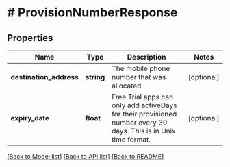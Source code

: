 # # ProvisionNumberResponse

## Properties

Name | Type | Description | Notes
------------ | ------------- | ------------- | -------------
**destination_address** | **string** | The mobile phone number that was allocated | [optional] 
**expiry_date** | **float** | Free Trial apps can only add activeDays for their provisioned number every 30 days. This is in Unix time format. | [optional] 

[[Back to Model list]](../../README.md#documentation-for-models) [[Back to API list]](../../README.md#documentation-for-api-endpoints) [[Back to README]](../../README.md)


